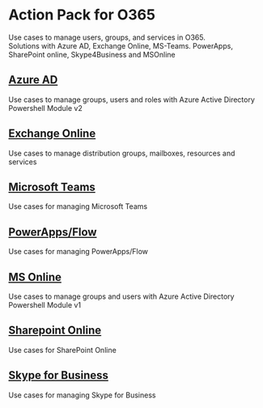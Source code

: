 # Action Pack for O365
Use cases to manage users, groups, and services in O365.<br> 
Solutions with Azure AD, Exchange Online, MS-Teams. PowerApps, SharePoint online, Skype4Business and MSOnline

## [Azure AD](./AzureAD)
Use cases to manage groups, users and roles with Azure Active Directory Powershell Module v2

## [Exchange Online](./ExchangeOnline)
Use cases to manage distribution groups, mailboxes, resources and services

## [Microsoft Teams](./MS-Teams)
Use cases for managing Microsoft Teams

## [PowerApps/Flow](./PowerApps)
Use cases for managing PowerApps/Flow

## [MS Online](./MSOnline)
Use cases to manage groups and users with Azure Active Directory Powershell Module v1

## [Sharepoint Online](./SharePointOnline)
Use cases for SharePoint Online 

## [Skype for Business](./Skype4Business)
Use cases for managing Skype for Business